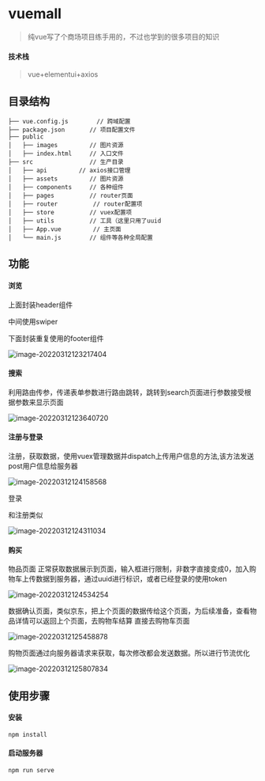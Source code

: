 # vuemall

> 纯vue写了个商场项目练手用的，不过也学到的很多项目的知识

#### 技术栈

> vue+elementui+axios

## 目录结构

```
├── vue.config.js        // 跨域配置
├── package.json       // 项目配置文件
├── public      
│   ├── images         // 图片资源
│   ├── index.html     // 入口文件
├── src                // 生产目录
│   ├── api         // axios接口管理
│   ├── assets         // 图片资源
│   ├── components     // 各种组件
│   ├── pages          // router页面
│   ├── router          // router配置项
│   ├── store          // vuex配置项
│   ├── utils          // 工具（这里只用了uuid
│   ├── App.vue         // 主页面 
│   └── main.js        // 组件等各种全局配置
```



## 功能

#### 浏览

上面封装header组件

中间使用swiper

下面封装重复使用的footer组件

![image-20220312123217404](F:\1.FE\vuemall\vuemall\screenShots\image-20220312123217404.png)



#### 搜索

利用路由传参，传递表单参数进行路由跳转，跳转到search页面进行参数接受根据参数来显示页面

![image-20220312123640720](F:\1.FE\vuemall\vuemall\screenShots\image-20220312123640720.png)

#### 注册与登录

注册，获取数据，使用vuex管理数据并dispatch上传用户信息的方法,该方法发送post用户信息给服务器

![image-20220312124158568](F:\1.FE\vuemall\vuemall\screenShots\image-20220312124158568.png)

登录

和注册类似

![image-20220312124311034](F:\1.FE\vuemall\vuemall\screenShots\image-20220312124311034.png)

#### 购买

物品页面 正常获取数据展示到页面，输入框进行限制，非数字直接变成0，加入购物车上传数据到服务器，通过uuid进行标识，或者已经登录的使用token

![image-20220312124534254](F:\1.FE\vuemall\vuemall\screenShots\image-20220312124534254.png)

数据确认页面，类似京东，把上个页面的数据传给这个页面，为后续准备，查看物品详情可以返回上个页面，去购物车结算 直接去购物车页面

![image-20220312125458878](F:\1.FE\vuemall\vuemall\screenShots\image-20220312125458878.png)

购物页面通过向服务器请求来获取，每次修改都会发送数据。所以进行节流优化

![image-20220312125807834](F:\1.FE\vuemall\vuemall\screenShots\image-20220312125807834.png)

## 使用步骤

#### 安装

```
npm install
```

#### 启动服务器
```
npm run serve
```

